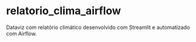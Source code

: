 # relatorio_clima_airflow
Dataviz com relatório climático desenvolvido com Streamlit e automatizado com Airflow.
